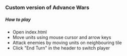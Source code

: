 ### Custom version of Advance Wars

##### How to play
* Open index.html
* Move units using mouse cursor and arrow keys
* Attack enemies by moving units on neighbouring tile
* Click "End Turn" in the header to switch player
